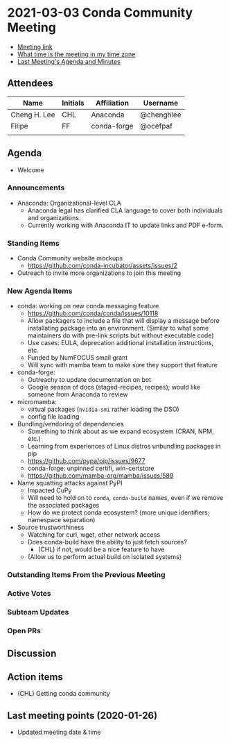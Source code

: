 # 2021-03-03 Conda Community Meeting

* [Meeting link](https://meet.google.com/owq-kbca-abk)
* [What time is the meeting in my time zone](https://arewemeetingyet.com/Chicago/2021-03-03/11:00/b/Conda%20community%20meeting)
* [Last Meeting's Agenda and Minutes](https://github.com/conda-incubator/governance/tree/master/meetings)


## Attendees

| Name         | Initials | Affiliation | Username   |
| ------------ | -------- |------------ | ---------- |
| Cheng H. Lee | CHL      | Anaconda    | @chenghlee |
| Filipe       | FF       | conda-forge | @ocefpaf   |
|   |   |   |   |


## Agenda

* Welcome


### Announcements

* Anaconda: Organizational-level CLA
    * Anaconda legal has clarified CLA language to cover both individuals and organizations.
    * Currently working with Anaconda IT to update links and PDF e-form.


### Standing Items

* Conda Community website mockups
    * https://github.com/conda-incubator/assets/issues/2
* Outreach to invite more organizations to join this meeting


### New Agenda Items

* conda: working on new conda messaging feature
    * https://github.com/conda/conda/issues/10118
    * Allow packagers to include a file that will display a message before installating package into an environment.  (Similar to what some maintainers do with pre-link scripts but without executable code)
    * Use cases: EULA, deprecation additional installation instructions, etc.
    * Funded by NumFOCUS small grant
    * Will sync with mamba team to make sure they support that feature
* conda-forge:
    * Outreachy to update documentation on bot
    * Google season of docs (staged-recipes, recipes); would like someone from Anaconda to review
* micromamba:
    * virtual packages (`nvidia-smi` rather loading the DSO)
    * config file loading
* Bundling/vendoring of dependencies
    * Something to think about as we expand ecosystem (CRAN, NPM, etc.)
    * Learning from experiences of Linux distros unbundling packages in pip
    * https://github.com/pypa/pip/issues/9677
    * conda-forge: unpinned certifi, win-certstore
    * https://github.com/mamba-org/mamba/issues/589
* Name squatting attacks against PyPI
    * Impacted CuPy
    * Will need to hold on to `conda`, `conda-build` names, even if we remove the associated packages
    * How do we protect conda ecosystem? (more unique identifiers; namespace separation)
* Source trustworthiness
    * Watching for curl, wget, other network access
    * Does conda-build have the ability to just fetch sources?
        * (CHL) if not, would be a nice feature to have
    * (Allow us to perform actual build on isolated systems)


### Outstanding Items From the Previous Meeting


### Active Votes


### Subteam Updates


### Open PRs


## Discussion


## Action items

* (CHL) Getting conda community 


## Last meeting points (2020-01-26)

* Updated meeting date & time